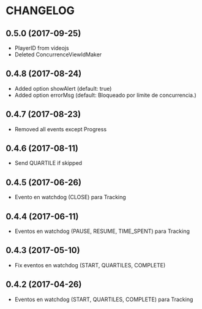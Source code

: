 # CHANGELOG

## 0.5.0 (2017-09-25)

* PlayerID from videojs
* Deleted ConcurrenceViewIdMaker

## 0.4.8 (2017-08-24)

* Added option showAlert (default: true)
* Added option errorMsg (default: Bloqueado por límite de concurrencia.)

## 0.4.7 (2017-08-23)

* Removed all events except Progress

## 0.4.6 (2017-08-11)

* Send QUARTILE if skipped

## 0.4.5 (2017-06-26)

* Evento en watchdog (CLOSE) para Tracking

## 0.4.4 (2017-06-11)

* Eventos en watchdog (PAUSE, RESUME, TIME_SPENT) para Tracking

## 0.4.3 (2017-05-10)

* Fix eventos en watchdog (START, QUARTILES, COMPLETE)

## 0.4.2 (2017-04-26)

* Eventos en watchdog (START, QUARTILES, COMPLETE) para Tracking